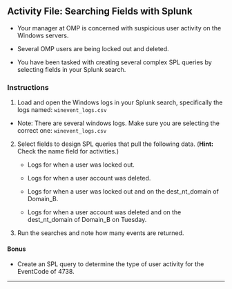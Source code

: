 ## Activity File: Searching Fields with Splunk

- Your manager at OMP is concerned with suspicious user activity on the Windows servers.

- Several OMP users are being locked out and deleted. 

- You have been tasked with creating several complex SPL queries by selecting fields in your Splunk search.

### Instructions

1. Load and open the Windows logs in your Splunk search, specifically the logs named: `winevent_logs.csv`
  - Note: There are several windows logs. Make sure you are selecting the correct one: `winevent_logs.csv`

2. Select fields to design SPL queries that pull the following data. (**Hint:** Check the name field for activities.)

    - Logs for when a user was locked out.

    - Logs for when a user account was deleted.

    - Logs for when a user was locked out and on the dest_nt_domain of Domain_B.

    - Logs for when a user account was deleted and on the dest_nt_domain of Domain_B on Tuesday.
  
3. Run the searches and note how many events are returned. 

#### Bonus

- Create an SPL query to determine the type of user activity for the EventCode of 4738.
    

---
